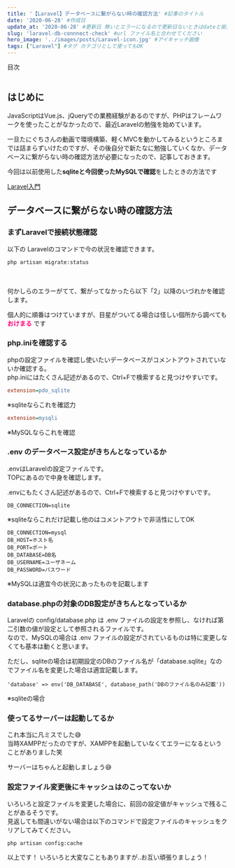 ```yaml
---
title: '【Laravel】データベースに繋がらない時の確認方法' #記事のタイトル
date: '2020-06-28' #作成日
update_at: '2020-06-28' #更新日 無いとエラーになるので更新日ないときはdateと揃えてください。
slug: 'laravel-db-connnect-check' #url ファイル名と合わせてください
hero_image: '../images/posts/Laravel-icon.jpg' #アイキャッチ画像
tags: ["Laravel"] #タグ カテゴリとして使ってもOK
---
```


<div class="toc-title">目次</div>

```toc
```


はじめに
----

JavaScriptはVue.js、jQueryでの業務経験があるのですが、PHPはフレームワークを使ったことがなかったので、最近Laravelの勉強を始めています。

一旦たにぐちさんの動画で環境構築、軽くMVCを動かしてみるというところまでは詰まらずいけたのですが、その後自分で新たなに勉強していくなか、データベースに繋がらない時の確認方法が必要になったので、記事しておきます。

今回は以前使用した**sqliteと今回使ったMySQLで確認**をしたときの方法です
<div class="boxparts ref">
  <div class="title"></div>
  
[Laravel入門](https://www.youtube.com/playlist?list=PLh6V6_7fbbo8bb7eajaLdsQZ9fLhMJ-oc)
</div>

データベースに繋がらない時の確認方法
------------------

### まずLaravelで接続状態確認

以下の Laravelのコマンドで今の状況を確認できます。

```
php artisan migrate:status
```

<br><br>
何かしらのエラーがてて、繋がってなかったら以下「2」以降のいづれかを確認します。

<div class="balloon">
  <div class="icon"></div>
  <div class="talk">
  
  個人的に順番はつけていますが、目星がついてる場合は怪しい個所から調べても **<span style="color: #ff0077;">おけまる</span>** です
  </div>
</div>

### php.iniを確認する

phpの設定ファイルを確認し使いたいデータベースがコメントアウトされていないか確認する。  
php.iniにはたくさん記述があるので、Ctrl+Fで検索すると見つけやすいです。

```php.ini:title=php.ini
extension=pdo_sqlite
```

※sqliteならこれを確認力

```php.ini:title=php.ini
extension=mysqli
```

※MySQLならこれを確認

### .env のデータベース設定がきちんとなっているか

.envはLaravelの設定ファイルです。  
TOPにあるので中身を確認します。

.envにもたくさん記述があるので、Ctrl+Fで検索すると見つけやすいです。

```.env:title=.env
DB_CONNECTION=sqlite
```

※sqliteならこれだけ記載し他のはコメントアウトで非活性にしてOK

```.env:title=.env
DB_CONNECTION=mysql
DB_HOST=ホスト名
DB_PORT=ポート
DB_DATABASE=DB名
DB_USERNAME=ユーザネーム
DB_PASSWORD=パスワード
```

※MySQLは適宜今の状況にあったものを記載します

### database.phpの対象のDB設定がきちんとなっているか

Laravelの config/database.php は .env ファイルの設定を参照し、なければ第二引数の値が設定として参照されるファイルです。  
なので、MySQLの場合は .env ファイルの設定がされているものは特に変更しなくても基本は動くと思います。

ただし、sqliteの場合は初期設定のDBのファイル名が「database.sqlite」なのでファイル名を変更した場合は適宜記載します。

```php:title=php
'database' => env('DB_DATABASE', database_path('DBのファイル名のみ記載'))
```

※sqliteの場合

### 使ってるサーバーは起動してるか

これ本当に凡ミスでした😅  
当時XAMPPだったのですが、XAMPPを起動していなくてエラーになるということがありました笑

サーバーはちゃんと起動しましょう😅

### 設定ファイル変更後にキャッシュはのこってないか

いろいろと設定ファイルを変更した場合に、前回の設定値がキャッシュで残ることがあるそうです。  
見返しても間違いがない場合は以下のコマンドで設定ファイルのキャッシュをクリアしてみてください。

```
php artisan config:cache
```

<div class="balloon">
  <div class="icon"></div>
  <div class="talk">
以上です！  
いろいろと大変なこともありますが..お互い頑張りましょう！
  </div>
</div>
